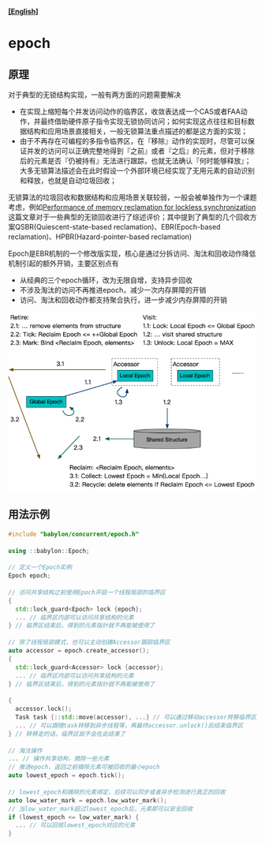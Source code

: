 **[[English]](epoch.en.md)**

# epoch

## 原理

对于典型的无锁结构实现，一般有两方面的问题需要解决
- 在实现上缩短每个并发访问动作的临界区，收敛表达成一个CAS或者FAA动作，并最终借助硬件原子指令实现无锁协同访问；如何实现这点往往和目标数据结构和应用场景直接相关，一般无锁算法重点描述的都是这方面的实现；
- 由于不再存在可编程的多指令临界区，在『移除』动作的实现时，尽管可以保证并发的访问可以正确完整地得到『之前』或者『之后』的元素，但对于移除后的元素是否『仍被持有』无法进行跟踪，也就无法确认『何时能够释放』；大多无锁算法描述会在此时假设一个外部环境已经实现了无用元素的自动识别和释放，也就是自动垃圾回收；

无锁算法的垃圾回收和数据结构和应用场景关联较弱，一般会被单独作为一个课题考虑，例如[Performance of memory reclamation for lockless synchronization](https://sysweb.cs.toronto.edu/publication_files/0000/0159/jpdc07.pdf)这篇文章对于一些典型的无锁回收进行了综述评价；其中提到了典型的几个回收方案QSBR(Quiescent-state-based reclamation)、EBR(Epoch-based reclamation)、HPBR(Hazard-pointer-based reclamation)

Epoch是EBR机制的一个修改版实现，核心是通过分拆访问、淘汰和回收动作降低机制引起的额外开销，主要区别点有
- 从经典的三个epoch循环，改为无限自增，支持异步回收
- 不涉及淘汰的访问不再推进epoch，减少一次内存屏障的开销
- 访问、淘汰和回收动作都支持聚合执行，进一步减少内存屏障的开销

![](images/epoch.png)

## 用法示例

```c++
#include "babylon/concurrent/epoch.h"

using ::babylon::Epoch;

// 定义一个Epoch实例
Epoch epoch;

// 访问共享结构之前使用Epoch开启一个线程局部的临界区
{
  std::lock_guard<Epoch> lock {epoch};
  ... // 临界区内部可以访问共享结构的元素
} // 临界区结束后，得到的元素指针就不再能被使用了

// 除了线程局部模式，也可以主动创建Accessor跟踪临界区
auto accessor = epoch.create_accessor();
{
  std::lock_guard<Accessor> lock {accessor};
  ... // 临界区内部可以访问共享结构的元素
} // 临界区结束后，得到的元素指针就不再能被使用了

{
  accessor.lock();
  Task task {::std::move(accessor), ...} // 可以通过移动accessor转移临界区
  ... // 可以跟随task转移到异步线程等，再最终accessor.unlock()后结束临界区
} // 转移走的话，临界区就不会在此结束了

// 淘汰操作
... // 操作共享结构，摘除一些元素
// 推进epoch，返回之前摘除元素可被回收的最小epoch
auto lowest_epoch = epoch.tick();

// lowest_epoch和摘除的元素绑定，后续可以同步或者异步检测进行真正的回收
auto low_water_mark = epoch.low_water_mark();
// 当low_water_mark超过lowest_epoch后，元素即可以安全回收
if (lowest_epoch <= low_water_mark) {
  ... // 可以回收lowest_epoch对应的元素
}
```
